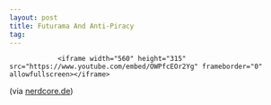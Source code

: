 ```yaml
---
layout: post
title: Futurama And Anti-Piracy
tag: 
---
```



                <iframe width="560" height="315" src="https://www.youtube.com/embed/OWPfcEOr2Yg" frameborder="0" allowfullscreen></iframe>
<p>(via <a href="http://www.nerdcore.de/wp/2008/11/01/futuramas-anti-piraten-spot/">nerdcore.de</a>)</p>
            
